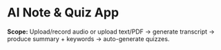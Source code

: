 # AI Note & Quiz App

**Scope:** Upload/record audio or upload text/PDF → generate transcript → produce summary + keywords → auto-generate quizzes.
